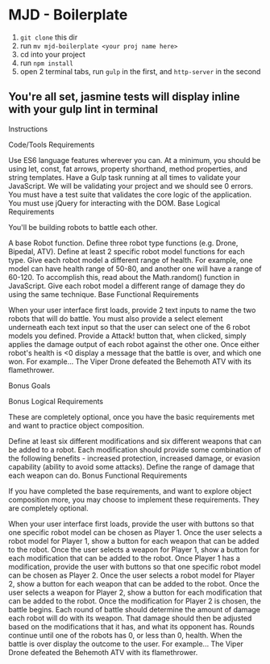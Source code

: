 # MJD - Boilerplate

1. `git clone` this dir
1. run `mv mjd-boilerplate <your proj name here>`
1. cd into your project
1. run `npm install`
1. open 2 terminal tabs, run `gulp` in the first, and `http-server` in the second

## You're all set, jasmine tests will display inline with your gulp lint in terminal
Instructions

Code/Tools Requirements

Use ES6 language features wherever you can. At a minimum, you should be using let, const, fat arrows, property shorthand, method properties, and string templates.
Have a Gulp task running at all times to validate your JavaScript. We will be validating your project and we should see 0 errors.
You must have a test suite that validates the core logic of the application.
You must use jQuery for interacting with the DOM.
Base Logical Requirements

You'll be building robots to battle each other.

A base Robot function.
Define three robot type functions (e.g. Drone, Bipedal, ATV).
Define at least 2 specific robot model functions for each type.
Give each robot model a different range of health. For example, one model can have health range of 50-80, and another one will have a range of 60-120. To accomplish this, read about the Math.random() function in JavaScript.
Give each robot model a different range of damage they do using the same technique.
Base Functional Requirements

When your user interface first loads, provide 2 text inputs to name the two robots that will do battle.
You must also provide a select element underneath each text input so that the user can select one of the 6 robot models you defined.
Provide a Attack! button that, when clicked, simply applies the damage output of each robot against the other one.
Once either robot's health is <0 display a message that the battle is over, and which one won. For example...
The Viper Drone defeated the Behemoth ATV with its flamethrower.

Bonus Goals

Bonus Logical Requirements

These are completely optional, once you have the basic requirements met and want to practice object composition.

Define at least six different modifications and six different weapons that can be added to a robot.
Each modification should provide some combination of the following benefits - increased protection, increased damage, or evasion capability (ability to avoid some attacks).
Define the range of damage that each weapon can do.
Bonus Functional Requirements

If you have completed the base requirements, and want to explore object composition more, you may choose to implement these requirements. They are completely optional.

When your user interface first loads, provide the user with buttons so that one specific robot model can be chosen as Player 1.
Once the user selects a robot model for Player 1, show a button for each weapon that can be added to the robot.
Once the user selects a weapon for Player 1, show a button for each modification that can be added to the robot.
Once Player 1 has a modification, provide the user with buttons so that one specific robot model can be chosen as Player 2.
Once the user selects a robot model for Player 2, show a button for each weapon that can be added to the robot.
Once the user selects a weapon for Player 2, show a button for each modification that can be added to the robot.
Once the modification for Player 2 is chosen, the battle begins.
Each round of battle should determine the amount of damage each robot will do with its weapon.
That damage should then be adjusted based on the modifications that it has, and what its opponent has.
Rounds continue until one of the robots has 0, or less than 0, health.
When the battle is over display the outcome to the user. For example...
The Viper Drone defeated the Behemoth ATV with its flamethrower.